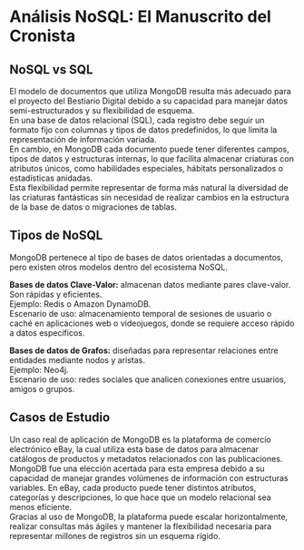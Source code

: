 # Análisis NoSQL: El Manuscrito del Cronista

## NoSQL vs SQL
El modelo de documentos que utiliza MongoDB resulta más adecuado para el proyecto del Bestiario Digital debido a su capacidad para manejar datos semi-estructurados y su flexibilidad de esquema.  
En una base de datos relacional (SQL), cada registro debe seguir un formato fijo con columnas y tipos de datos predefinidos, lo que limita la representación de información variada.  
En cambio, en MongoDB cada documento puede tener diferentes campos, tipos de datos y estructuras internas, lo que facilita almacenar criaturas con atributos únicos, como habilidades especiales, hábitats personalizados o estadísticas anidadas.  
Esta flexibilidad permite representar de forma más natural la diversidad de las criaturas fantásticas sin necesidad de realizar cambios en la estructura de la base de datos o migraciones de tablas.

## Tipos de NoSQL
MongoDB pertenece al tipo de bases de datos orientadas a documentos, pero existen otros modelos dentro del ecosistema NoSQL.

  **Bases de datos Clave-Valor:** almacenan datos mediante pares clave-valor. Son rápidas y eficientes.  
  Ejemplo: Redis o Amazon DynamoDB.  
  Escenario de uso: almacenamiento temporal de sesiones de usuario o caché en aplicaciones web o videojuegos, donde se requiere acceso rápido a datos específicos.

  **Bases de datos de Grafos:** diseñadas para representar relaciones entre entidades mediante nodos y aristas.  
  Ejemplo: Neo4j.  
  Escenario de uso: redes sociales que analicen conexiones entre usuarios, amigos o grupos.

## Casos de Estudio
Un caso real de aplicación de MongoDB es la plataforma de comercio electrónico eBay, la cual utiliza esta base de datos para almacenar catálogos de productos y metadatos relacionados con las publicaciones.  
MongoDB fue una elección acertada para esta empresa debido a su capacidad de manejar grandes volúmenes de información con estructuras variables. En eBay, cada producto puede tener distintos atributos, categorías y descripciones, lo que hace que un modelo relacional sea menos eficiente.  
Gracias al uso de MongoDB, la plataforma puede escalar horizontalmente, realizar consultas más ágiles y mantener la flexibilidad necesaria para representar millones de registros sin un esquema rígido.
